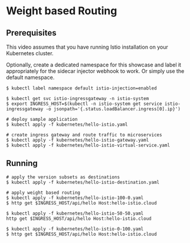 # Weight based Routing

## Prerequisites

This video assumes that you have running Istio installation on your Kubernetes cluster.

Optionally, create a dedicated namespace for this showcase and label it appropriately for the sidecar injector webhook to work. Or simply use the default namespace.

```
$ kubectl label namespace default istio-injection=enabled

$ kubectl get svc istio-ingressgateway -n istio-system
$ export INGRESS_HOST=$(kubectl -n istio-system get service istio-ingressgateway -o jsonpath='{.status.loadBalancer.ingress[0].ip}')

# deploy sample application
$ kubectl apply -f kubernetes/hello-istio.yaml

# create ingress gateway and route traffic to microservices
$ kubectl apply -f kubernetes/hello-istio-gateway.yaml
$ kubectl apply -f kubernetes/hello-istio-virtual-service.yaml
```

## Running

```
# apply the version subsets as destinations
$ kubectl apply -f kubernetes/hello-istio-destination.yaml

# apply weight based routing
$ kubectl apply -f kubernetes/hello-istio-100-0.yaml
$ http get $INGRESS_HOST/api/hello Host:hello-istio.cloud

$ kubectl apply -f kubernetes/hello-istio-50-50.yaml
http get $INGRESS_HOST/api/hello Host:hello-istio.cloud

$ kubectl apply -f kubernetes/hello-istio-0-100.yaml
$ http get $INGRESS_HOST/api/hello Host:hello-istio.cloud
```
